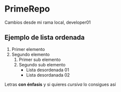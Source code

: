 # PrimeRepo
Cambios desde mi rama local, developer01

## Ejemplo de lista ordenada

1. Primer elemento
2. Segundo elemento
    1. Primer sub elemento
    2. Segundo sub elemento
        - Lista desordenada 01
        - Lista desordanada 02

Letras **con énfasis** y si quieres *cursiva* lo consigues así  
